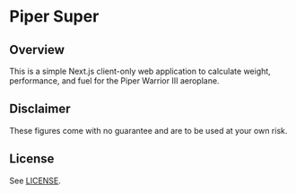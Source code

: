 # Piper Super

## Overview

This is a simple Next.js client-only web application to calculate weight, performance, and fuel for the Piper Warrior III
aeroplane.

## Disclaimer

These figures come with no guarantee and are to be used at your own risk.

## License

See [LICENSE](LICENSE).
